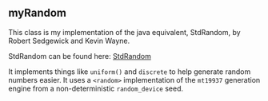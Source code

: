 ## myRandom ##

This class is my implementation of the java equivalent, StdRandom, by Robert Sedgewick and Kevin Wayne.

StdRandom can be found here: [StdRandom](http://introcs.cs.princeton.edu/java/22library/StdRandom.java.html)

It implements things like `uniform()` and `discrete` to help generate random numbers easier. It uses a `<random>` implementation of the `mt19937` generation engine from a non-deterministic `random_device` seed.
